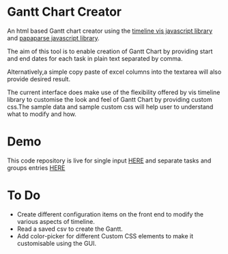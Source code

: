 # Gantt Chart Creator
An html based Gantt chart creator using the [timeline vis javascript library](http://visjs.org/docs/timeline/) and [papaparse javascript library](http://papaparse.com/).

The aim of this tool is to enable creation of Gantt Chart by providing start and end dates for each task in plain text separated by comma.

Alternatively,a simple copy paste of excel columns into the textarea will also provide desired result.

The current interface does make use of the flexibility offered by vis timeline library to customise the look and feel of Gantt Chart by providing custom css.The sample data and sample custom css will help user to understand what to modify and how.

# Demo
This code repository is live for single input [HERE](https://pubmania.github.io/gantt_chart_creator/Gantt_single_input.html) and separate tasks and groups entries [HERE](https://pubmania.github.io/gantt_chart_creator/Gantt.html)

# To Do
* Create different configuration items on the front end to modify the various aspects of timeline.
* Read a saved csv to create the Gantt.
* Add color-picker for different Custom CSS elements to make it customisable using the GUI.
